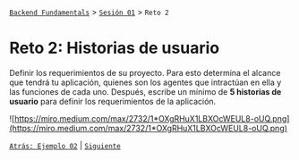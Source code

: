 [`Backend Fundamentals`](../../README.md) > [`Sesión 01`](../README.md) > `Reto 2`
	
# Reto 2: Historias de usuario

Definir los requerimientos de su proyecto. Para esto determina el alcance que tendrá tu aplicación, quienes son los agentes que intractúan en ella y las funciones de cada uno. Después, escribe un mínimo de **5 historias de usuario** para definir los requerimientos de la aplicación.

![https://miro.medium.com/max/2732/1*OXgRHuX1LBXOcWEUL8-oUQ.png](https://miro.medium.com/max/2732/1*OXgRHuX1LBXOcWEUL8-oUQ.png)

[`Atrás: Ejemplo 02`](../Ejemplo-02) | [`Siguiente`](../README.md)
